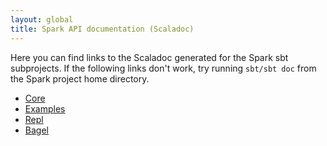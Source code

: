 ```yaml
---
layout: global
title: Spark API documentation (Scaladoc)
---
```


Here you can find links to the Scaladoc generated for the Spark sbt subprojects.  If the following links don't work, try running `sbt/sbt doc` from the Spark project home directory.

- [Core](api/core/index.html)
- [Examples](api/examples/index.html)
- [Repl](api/repl/index.html)
- [Bagel](api/bagel/index.html)
